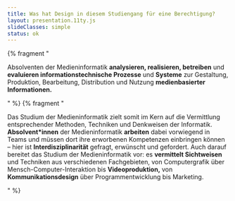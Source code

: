 ```yaml
---
title: Was hat Design in diesem Studiengang für eine Berechtigung?
layout: presentation.11ty.js
slideClasses: simple
status: ok
---
```


{% fragment "<p>Absolventen der Medieninformatik <strong>analysieren, realisieren, betreiben</strong> und <strong>evaluieren informationstechnische Prozesse</strong> und <strong>Systeme</strong> zur Gestaltung, Produktion, Bearbeitung, Distribution und Nutzung <strong>medienbasierter Informationen.</strong></p>" %}
{% fragment "<p>Das Studium der Medieninformatik zielt somit im Kern auf die Vermittlung entsprechender Methoden, Techniken und Denkweisen der Informatik. <strong>Absolvent*innen</strong> der Medieninformatik <strong>arbeiten</strong> dabei vorwiegend in Teams und müssen dort ihre erworbenen Kompetenzen einbringen können – hier ist <strong>Interdisziplinarität</strong> gefragt, erwünscht und gefordert. Auch darauf bereitet das Studium der Medieninformatik vor: es <strong>vermittelt Sichtweisen</strong> und Techniken aus verschiedenen Fachgebieten, von Computergrafik über Mensch-Computer-Interaktion bis <strong>Videoproduktion,</strong> von <strong>Kommunikationsdesign</strong> über Programmentwicklung bis Marketing.
</p>" %}
